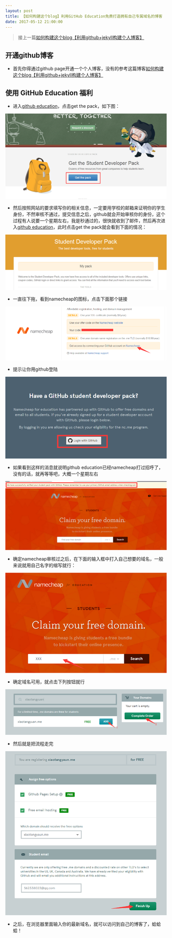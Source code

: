 ```yaml
---
layout: post
title: 【如何构建这个blog】利用GitHub Education免费打造拥有自己专属域名的博客
date: 2017-05-12 21:00:00
---
```



>接上一篇[如何构建这个blog【利用github+jekyll构建个人博客】](http://tangdeyan.me/How-to-build-personal-web-by-jekyll/)

## 开通github博客

- 首先你得通过github page开通一个个人博客，没有的参考这篇博客[如何构建这个blog【利用github+jekyll构建个人博客】](http://tangdeyan.me/How-to-build-personal-web-by-jekyll/)

## 使用 GitHub Education 福利

- 进入[github education](https://education.github.com/)，点击get the pack，如下图：

![get the pack](https://raw.githubusercontent.com/Tandy123/Tandy123.github.io/master/images/201705/15.png)

- 然后按照网站的要求填写你的相关信息，一定要用学校的邮箱来证明你的学生身份，不然审核不通过，提交信息之后，github就会开始审核你的身份，这个过程有人说要一个星期左右，我是秒通过的，很快就收到了邮件，然后再次进入[github education](https://education.github.com/)，此时点击get the pack就会看到下面的情况：

![get the pack](https://raw.githubusercontent.com/Tandy123/Tandy123.github.io/master/images/201705/16.png)

- 一直往下拖，看到namecheap的图标，点击下面那个链接

![namecheap](https://raw.githubusercontent.com/Tandy123/Tandy123.github.io/master/images/201705/17.png)

- 提示让你用github登陆

![namecheap](https://raw.githubusercontent.com/Tandy123/Tandy123.github.io/master/images/201705/18.png)

- 如果看到这样的消息就说明github education已经namecheap打过招呼了，没有的话，就再等等吧，大概一个星期左右

![namecheap](https://raw.githubusercontent.com/Tandy123/Tandy123.github.io/master/images/201705/19.png)

- 确定namecheap审核过之后，在下面的输入框中打入自己想要的域名，一般来说就用自己名字的缩写就行：

![namecheap](https://raw.githubusercontent.com/Tandy123/Tandy123.github.io/master/images/201705/20.png)

- 确定域名可用，就点击下列按钮就行

![namecheap](https://raw.githubusercontent.com/Tandy123/Tandy123.github.io/master/images/201705/21.png)

- 然后就是把流程走完

![namecheap](https://raw.githubusercontent.com/Tandy123/Tandy123.github.io/master/images/201705/22.png)

- 之后，在浏览器里面输入你的最新域名，就可以访问到自己的博客了，蛤蛤蛤！